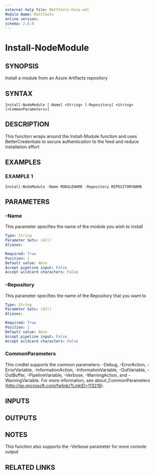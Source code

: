 ```yaml
---
external help file: MattTools-help.xml
Module Name: MattTools
online version:
schema: 2.0.0
---
```


# Install-NodeModule

## SYNOPSIS
Install a module from an Azure Artifacts repository

## SYNTAX

```
Install-NodeModule [-Name] <String> [-Repository] <String> [<CommonParameters>]
```

## DESCRIPTION
This function wraps around the Install-Module function and uses BetterCredentials to secure authentication to the feed and reduce installation effort

## EXAMPLES

### EXAMPLE 1
```
Install-NodeModule -Name MODULENAME -Repository REPOSITORYNAME
```

## PARAMETERS

### -Name
This parameter specifies the name of the module you wish to install

```yaml
Type: String
Parameter Sets: (All)
Aliases:

Required: True
Position: 1
Default value: None
Accept pipeline input: False
Accept wildcard characters: False
```

### -Repository
This parameter specifies the name of the Repository that you want to

```yaml
Type: String
Parameter Sets: (All)
Aliases:

Required: True
Position: 2
Default value: None
Accept pipeline input: False
Accept wildcard characters: False
```

### CommonParameters
This cmdlet supports the common parameters: -Debug, -ErrorAction, -ErrorVariable, -InformationAction, -InformationVariable, -OutVariable, -OutBuffer, -PipelineVariable, -Verbose, -WarningAction, and -WarningVariable.
For more information, see about_CommonParameters (http://go.microsoft.com/fwlink/?LinkID=113216).

## INPUTS

## OUTPUTS

## NOTES
This function also supports the -Verbose parameter for more console output

## RELATED LINKS
